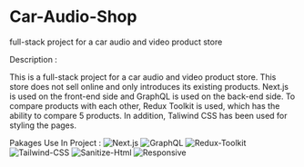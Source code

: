 # Car-Audio-Shop
full-stack project for a car audio and video product store

Description :

This is a full-stack project for a car audio and video product store. This store does not sell online and only introduces its existing products. Next.js is used on the front-end side and GraphQL is used on the back-end side. To compare products with each other, Redux Toolkit is used, which has the ability to compare 5 products. In addition, Taliwind CSS has been used for styling the pages.

Pakages Use In Project :
![Next.js](https://img.shields.io/badge/Next.js-EF2D5E)
![GraphQL](https://img.shields.io/badge/GraphQL-EF2D5E)
![Redux-Toolkit](https://img.shields.io/badge/Redux%20Toolkit-EF2D5E)
![Tailwind-CSS](https://img.shields.io/badge/Tailwind%20CSS-EF2D5E)
![Sanitize-Html](https://img.shields.io/badge/Sanitize%20Html-EF2D5E)
![Responsive](https://img.shields.io/badge/Responsive-EF2D5E)
